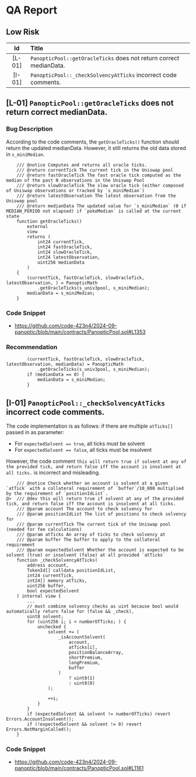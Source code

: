 # QA Report

## Low Risk 
| Id | Title |
|:--:|:-------|
| [L-01] | `PanopticPool::getOracleTicks` does not return correct medianData. |
| [I-01] | `PanopticPool::_checkSolvencyAtTicks` incorrect code comments. |

## [L-01] `PanopticPool::getOracleTicks` does not return correct medianData.

### Bug Description

According to the code comments, the `getOracleTicks()` function should return the updated medianData. However, it still returns the old data stored in `s_miniMedian`.

```solidity
    /// @notice Computes and returns all oracle ticks.
    /// @return currentTick The current tick in the Uniswap pool
    /// @return fastOracleTick The fast oracle tick computed as the median of the past N observations in the Uniswap Pool
    /// @return slowOracleTick The slow oracle tick (either composed of Uniswap observations or tracked by `s_miniMedian`)
    /// @return latestObservation The latest observation from the Uniswap pool
    /// @return medianData The updated value for `s_miniMedian` (0 if MEDIAN_PERIOD not elapsed) if `pokeMedian` is called at the current state
    function getOracleTicks()
        external
        view
        returns (
            int24 currentTick,
            int24 fastOracleTick,
            int24 slowOracleTick,
            int24 latestObservation,
            uint256 medianData
        )
    {
        (currentTick, fastOracleTick, slowOracleTick, latestObservation, ) = PanopticMath
            .getOracleTicks(s_univ3pool, s_miniMedian);
        medianData = s_miniMedian;
    }
```

### Code Snippet

- https://github.com/code-423n4/2024-09-panoptic/blob/main/contracts/PanopticPool.sol#L1353

### Recommendation

```solidity
        (currentTick, fastOracleTick, slowOracleTick, latestObservation, medianData) = PanopticMath
            .getOracleTicks(s_univ3pool, s_miniMedian);
        if (medianData == 0) {
            medianData = s_miniMedian;
        }
```

## [I-01] `PanopticPool::_checkSolvencyAtTicks` incorrect code comments.

The code implementation is as follows: if there are multiple `atTicks[]` passed in as parameter:

- For `expectedSolvent == true`, all ticks must be solvent
- For `expectedSolvent == false`, all ticks must be insolvent

However, the code comment `this will return true if solvent at any of the provided tick, and return false iff the account is insolvent at all ticks.` is incorrect and misleading.

```solidity
    /// @notice Check whether an account is solvent at a given `atTick` with a collateral requirement of `buffer`/10_000 multiplied by the requirement of `positionIdList`.
@>  /// @dev this will return true if solvent at any of the provided tick, and return false iff the account is insolvent at all ticks.
    /// @param account The account to check solvency for
    /// @param positionIdList The list of positions to check solvency for
    /// @param currentTick The current tick of the Uniswap pool (needed for fee calculations)
    /// @param atTicks An array of ticks to check solvency at
    /// @param buffer The buffer to apply to the collateral requirement
    /// @param expectedSolvent Whether the account is expected to be solvent (true) or insolvent (false) at all provided `atTicks`
    function _checkSolvencyAtTicks(
        address account,
        TokenId[] calldata positionIdList,
        int24 currentTick,
        int24[] memory atTicks,
        uint256 buffer,
        bool expectedSolvent
    ) internal view {
        ...
        // must combine solvency checks as uint because bool would automatically return false for (false && _check),
        uint8 solvent;
        for (uint256 i; i < numberOfTicks; ) {
            unchecked {
                solvent += (
                    _isAccountSolvent(
                        account,
                        atTicks[i],
                        positionBalanceArray,
                        shortPremium,
                        longPremium,
                        buffer
                    )
                        ? uint8(1)
                        : uint8(0)
                );

                ++i;
            }
        }
        if (expectedSolvent && solvent != numberOfTicks) revert Errors.AccountInsolvent();
        if (!expectedSolvent && solvent != 0) revert Errors.NotMarginCalled();
    }
```

### Code Snippet

- https://github.com/code-423n4/2024-09-panoptic/blob/main/contracts/PanopticPool.sol#L1161